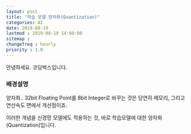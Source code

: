 ```yaml
---
layout: post
title: "학습 모델 양자화(Quantization)"
categories: AI
date: 2019-08-19
lastmod : 2019-08-19 14:00:00
sitemap :
changefreq : hourly
priority : 1.0
---
```


안녕하세요. 코딩벅스입니다.   



### 배경설명

양자화.. 32bit Floating Point를 8bit Integer로 바꾸는 것은 당연히 메모리, 그리고 연산속도 면에서 개선점이죠. 

이러한 개념을 신경망 모델에도 적용하는 것, 바로 학습모델에 대한 양자화(Quantization)입니다. 




